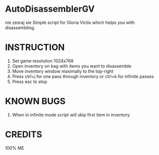 # AutoDisassemblerGV
nie zesraj sie 
Simple script for Gloria Victis which helps you with disassembling.

# INSTRUCTION

1. Set game resolution 1024x768
2. Open inventory on bag with items you want to disassemble
3. Move inventory window maximally to the top-right
4. Press ctrl+j for one pass through inventory or ctrl+k for infinite passes
5. Press esc to stop

# KNOWN BUGS

1. When in infinite mode script will skip first item in inventory

# CREDITS

100% ME